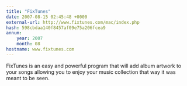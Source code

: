 ```yaml
---
title: "FixTunes"
date: 2007-08-15 02:45:48 +0000
external-url: http://www.fixtunes.com/mac/index.php
hash: 598cbdaa140f8457af09e75a206fcea9
annum:
    year: 2007
    month: 08
hostname: www.fixtunes.com
---
```


FixTunes is an easy and powerful program that will add album artwork to your songs allowing you to enjoy your music collection that way it was meant to be seen.
